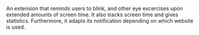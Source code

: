 An extension that reminds users to blink, and other eye excercises upon extended amounts of screen time. It also tracks screen time and gives statistics. Furthermore, it adapts its notification depending on which website is used.
